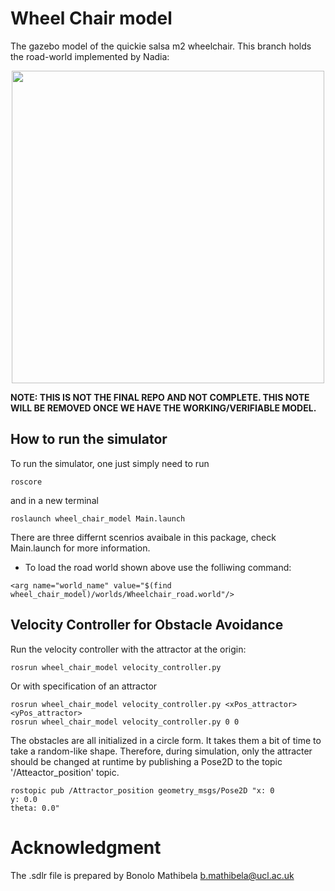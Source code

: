 # Wheel Chair model
The gazebo model of the quickie salsa m2 wheelchair. This branch holds the road-world implemented by Nadia:

<p align="center">
<img src="https://github.com/sinamr66/quickie_salsa_m2/blob/nadia/figs/road_simulation.png" width="500"></>


**NOTE: THIS IS NOT THE FINAL REPO AND NOT COMPLETE. THIS NOTE WILL BE REMOVED ONCE WE HAVE THE WORKING/VERIFIABLE MODEL.**

## How to run the simulator
To run the simulator, one just simply need to run
```
roscore
```
and in a new terminal 
```
roslaunch wheel_chair_model Main.launch
```

There are three differnt scenrios avaibale in this package, check Main.launch for more information.
- To load the road world shown above use the folliwing command:
```
<arg name="world_name" value="$(find wheel_chair_model)/worlds/Wheelchair_road.world"/>
```


## Velocity Controller for Obstacle Avoidance
Run the velocity controller with the attractor at the origin:
```
rosrun wheel_chair_model velocity_controller.py
```
Or with specification of an attractor
```
rosrun wheel_chair_model velocity_controller.py <xPos_attractor> <yPos_attractor>
rosrun wheel_chair_model velocity_controller.py 0 0
```

The obstacles are all initialized in a circle form. It takes them a bit of time to take a random-like shape. Therefore, during simulation, only the attracter should be changed at runtime by publishing a Pose2D to the topic '/Atteactor_position' topic.
```
rostopic pub /Attractor_position geometry_msgs/Pose2D "x: 0
y: 0.0
theta: 0.0"
```

# Acknowledgment
The .sdlr file is prepared by Bonolo Mathibela <b.mathibela@ucl.ac.uk> 
